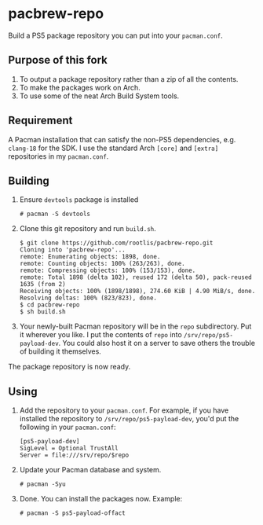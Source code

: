 # pacbrew-repo
Build a PS5 package repository you can put into your `pacman.conf`.

## Purpose of this fork
1. To output a package repository rather than a zip of all the contents.
2. To make the packages work on Arch.
3. To use some of the neat Arch Build System tools.

## Requirement
A Pacman installation that can satisfy the non-PS5 dependencies, e.g. `clang-18` for the SDK. I use the standard Arch `[core]` and `[extra]` repositories in my `pacman.conf`.

## Building
1. Ensure `devtools` package is installed

   ```
   # pacman -S devtools
   ```
   
2. Clone this git repository and run `build.sh`.

    ```
    $ git clone https://github.com/rootlis/pacbrew-repo.git
    Cloning into 'pacbrew-repo'...
    remote: Enumerating objects: 1898, done.
    remote: Counting objects: 100% (263/263), done.
    remote: Compressing objects: 100% (153/153), done.
    remote: Total 1898 (delta 102), reused 172 (delta 50), pack-reused 1635 (from 2)
    Receiving objects: 100% (1898/1898), 274.60 KiB | 4.90 MiB/s, done.
    Resolving deltas: 100% (823/823), done.
    $ cd pacbrew-repo
    $ sh build.sh
    ```

3. Your newly-built Pacman repository will be in the `repo` subdirectory. Put it wherever you like. I put the contents of `repo` into `/srv/repo/ps5-payload-dev`. You could also host it on a server to save others the trouble of building it themselves.

The package repository is now ready.

## Using
1. Add the repository to your `pacman.conf`. For example, if you have installed the repository to `/srv/repo/ps5-payload-dev`, you'd put the following in your `pacman.conf`:

   ```
   [ps5-payload-dev]
   SigLevel = Optional TrustAll
   Server = file:///srv/repo/$repo
   ```

2. Update your Pacman database and system.

   ```
   # pacman -Syu
   ```

3. Done. You can install the packages now. Example:
   ```
   # pacman -S ps5-payload-offact
   ```
